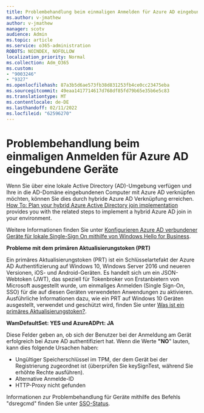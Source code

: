 ```yaml
---
title: Problembehandlung beim einmaligen Anmelden für Azure AD eingebundene Geräte
ms.author: v-jmathew
author: v-jmathew
manager: scotv
audience: Admin
ms.topic: article
ms.service: o365-administration
ROBOTS: NOINDEX, NOFOLLOW
localization_priority: Normal
ms.collection: Adm_O365
ms.custom:
- "9003246"
- "9327"
ms.openlocfilehash: 87a3b5d6ae573fb38d831253fb4ce0cc23475eba
ms.sourcegitcommit: 49eaa1417714617d768df85fd79b65e35b6e5c83
ms.translationtype: MT
ms.contentlocale: de-DE
ms.lasthandoff: 02/11/2022
ms.locfileid: "62596270"
---
```

# <a name="troubleshoot-single-sign-on-for-azure-ad-joined-devices"></a>Problembehandlung beim einmaligen Anmelden für Azure AD eingebundene Geräte

Wenn Sie über eine lokale Active Directory (AD)-Umgebung verfügen und Ihre in die AD-Domäne eingebundenen Computer mit Azure AD verknüpfen möchten, können Sie dies durch hybride Azure AD Verknüpfung erreichen. [How To: Plan your hybrid Azure Active Directory join implementation](https://docs.microsoft.com/azure/active-directory/devices/hybrid-azuread-join-plan) provides you with the related steps to implement a hybrid Azure AD join in your environment.

Weitere Informationen finden Sie unter [Konfigurieren Azure AD verbundener Geräte für lokale Single-Sign On mithilfe von Windows Hello for Business](https://docs.microsoft.com/windows/security/identity-protection/hello-for-business/hello-hybrid-aadj-sso-base).

**Probleme mit dem primären Aktualisierungstoken (PRT)**

Ein primäres Aktualisierungstoken (PRT) ist ein Schlüsselartefakt der Azure AD Authentifizierung auf Windows 10, Windows Server 2016 und neueren Versionen, iOS- und Android-Geräten. Es handelt sich um ein JSON-Webtoken (JWT), das speziell für Tokenbroker von Erstanbietern von Microsoft ausgestellt wurde, um einmaliges Anmelden (Single Sign-On, SSO) für die auf diesen Geräten verwendeten Anwendungen zu aktivieren. Ausführliche Informationen dazu, wie ein PRT auf Windows 10 Geräten ausgestellt, verwendet und geschützt wird, finden Sie unter [Was ist ein primäres Aktualisierungstoken?](https://docs.microsoft.com/azure/active-directory/devices/concept-primary-refresh-token).

**WamDefaultSet: YES und AzureADPrt: JA**

Diese Felder geben an, ob sich der Benutzer bei der Anmeldung am Gerät erfolgreich bei Azure AD authentifiziert hat. Wenn die Werte **"NO**" lauten, kann dies folgende Ursachen haben:

- Ungültiger Speicherschlüssel im TPM, der dem Gerät bei der Registrierung zugeordnet ist (überprüfen Sie keySignTest, während Sie erhöhte Rechte ausführen).
- Alternative Anmelde-ID
- HTTP-Proxy nicht gefunden

Informationen zur Problembehandlung für Geräte mithilfe des Befehls "dsregcmd" finden Sie unter [SSO-Status](https://docs.microsoft.com/azure/active-directory/devices/troubleshoot-device-dsregcmd#sso-state).
